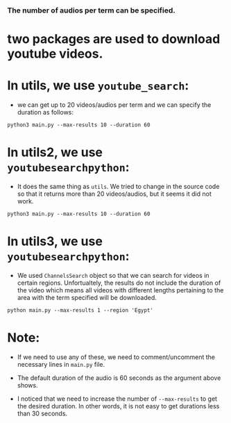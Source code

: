 ### The number of audios per term can be specified.

# two packages are used to download youtube videos.

# In utils, we use `youtube_search`:
- we can get up to 20 videos/audios per term and we can specify the duration as follows:

```python3 main.py --max-results 10 --duration 60```

# In utils2, we use `youtubesearchpython`:
- It does the same thing as `utils`. We tried to change in the source code so that it returns more than 20 videos/audios, but it seems it did not work.

```python3 main.py --max-results 10 --duration 60```

# In utils3, we use `youtubesearchpython`:
- We used `ChannelsSearch` object so that we can search for videos in certain regions. Unfortualtely, the results do not include the duration of the video which means all videos with different lengths pertaining to the area with the term specified will be downloaded.

```python main.py --max-results 1 --region 'Egypt'```

# Note:
- If we need to use any of these, we need to comment/uncomment the necessary lines in `main.py` file.

- The default duration of the audio is 60 seconds as the argument above shows.
- I noticed that we need to increase the number of `--max-results` to get the desired duration. In other words, it is not easy to get durations less than 30 seconds.